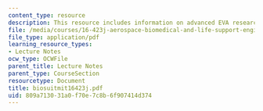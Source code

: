 ```yaml
---
content_type: resource
description: This resource includes information on advanced EVA research.
file: /media/courses/16-423j-aerospace-biomedical-and-life-support-engineering-spring-2006/809a713031a0f70e7c8b6f907414d374_biosuitmit16423j.pdf
file_type: application/pdf
learning_resource_types:
- Lecture Notes
ocw_type: OCWFile
parent_title: Lecture Notes
parent_type: CourseSection
resourcetype: Document
title: biosuitmit16423j.pdf
uid: 809a7130-31a0-f70e-7c8b-6f907414d374
---
```

